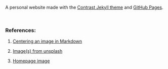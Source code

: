 A personal website made with the [Contrast Jekyll theme](https://github.com/niklasbuschmann/contrast) and [GitHub Pages](https://pages.github.com/).

<br>

### References:

1. [Centering an image in Markdown](https://stackoverflow.com/questions/23819197/jekyll-blog-post-centering-images)

1. [Image(s) from unsplash](https://unsplash.com/)

1. [Homepage image](https://getavataaars.com/)